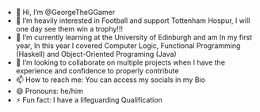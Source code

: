 - 👋 Hi, I’m @GeorgeTheGGamer
- 👀 I’m heavily interested in Football and support Tottenham Hospur, I will one day see them win a trophy!!! 
- 🌱 I’m currently learning at the University of Edinburgh and am In my first year, In this year I covered Computer Logic, Functional Programming (Haskell) and Object-Oriented Programing (Java)
- 💞️ I’m looking to collaborate on multiple projects when I have the experience and confidence to properly contribute
- 📫 How to reach me: You can access my socials in my Bio
- 😄 Pronouns: he/him
- ⚡ Fun fact: I have a lifeguarding Qualification

<!---
GeorgeTheGGamer/GeorgeTheGGamer is a ✨ special ✨ repository because its `README.md` (this file) appears on your GitHub profile.
You can click the Preview link to take a look at your changes.
--->
